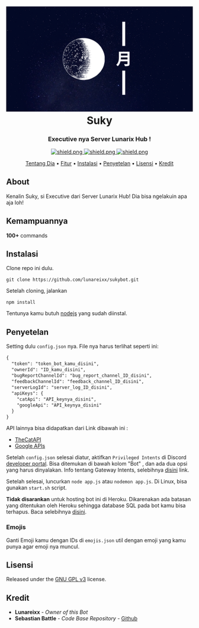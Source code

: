 <h1 align="center">
  <br>
  <a href="https://github.com/lunareixx/sukybot"><img src="./data/images/Suky_Title.png"></a>
  <br>
  Suky
  <br>
</h1>

<h3 align=center>Executive nya Server Lunarix Hub !</h3>


<div align=center>

  <a href="https://discord.gg/jVgKDC4">
    <img src="https://discordapp.com/api/guilds/758694247133478982/widget.png?style=shield" alt="shield.png">
  </a>

  <a href="https://github.com/discordjs">
    <img src="https://img.shields.io/badge/discord.js-v12.3.1-blue.svg?logo=npm" alt="shield.png">
  </a>

  <a href="https://github.com/lunareixx/sukybot/blob/develop/LICENSE">
    <img src="https://img.shields.io/badge/license-GNU%20GPL%20v3-green" alt="shield.png">
  </a>

</div>

<p align="center">
  <a href="#about">Tentang Dia</a>
  •
  <a href="#kemampuannya">Fitur</a>
  •
  <a href="#instalasi">Instalasi</a>
  •
  <a href="#penyetelan">Penyetelan</a>
  •
  <a href="#lisensi">Lisensi</a>
  •
  <a href="#kredit">Kredit</a>
</p>

## About


Kenalin Suky, si Executive dari Server Lunarix Hub! Dia bisa ngelakuin apa aja loh!


## Kemampuannya

**100+** commands 

## Instalasi

Clone repo ini dulu.
```
git clone https://github.com/lunareixx/sukybot.git
```
Setelah cloning, jalankan
```
npm install
```
Tentunya kamu butuh [nodejs](https://nodejs.org/en/) yang sudah diinstal. 

## Penyetelan

Setting dulu `config.json` nya. File nya harus terlihat seperti ini:
```
{
  "token": "token_bot_kamu_disini",
  "ownerId": "ID_kamu_disini",
  "bugReportChannelId": "bug_report_channel_ID_disini",
  "feedbackChannelId": "feedback_channel_ID_disini",
  "serverLogId": "server_log_ID_disini",
  "apiKeys": {
    "catApi": "API_keynya_disini",
    "googleApi": "API_keynya_disini"
  }
}
```
API lainnya bisa didapatkan dari Link dibawah ini :

  * [TheCatAPI](https://thecatapi.com/)
  * [Google APIs](https://console.developers.google.com/apis/)

Setelah `config.json` selesai diatur, aktifkan `Privileged Intents` di Discord [developer portal](https://discordapp.com/developers/applications/). Bisa ditemukan di bawah kolom "Bot" , dan ada dua opsi yang harus dinyalakan. Info tentang Gateway Intents, selebihnya [disini](https://discordjs.guide/popular-topics/intents.html#the-intents-bit-field-wrapper) link.

Setelah selesai, luncurkan `node app.js` atau `nodemon app.js`. Di Linux, bisa gunakan `start.sh` script.

**Tidak disarankan** untuk hosting bot ini di Heroku. Dikarenakan ada batasan yang ditentukan oleh Heroku sehingga database SQL pada bot kamu bisa terhapus. Baca selebihnya [disini](https://devcenter.heroku.com/articles/sqlite3).

### Emojis

Ganti Emoji kamu dengan IDs di `emojis.json` util dengan emoji yang kamu punya agar emoji nya muncul.

## Lisensi

Released under the [GNU GPL v3](https://www.gnu.org/licenses/gpl-3.0.en.html) license.

## Kredit

* **Lunareixx** - *Owner of this Bot*
* **Sebastian Battle** - *Code Base Repository* - [Github](https://github.com/sabattle)
